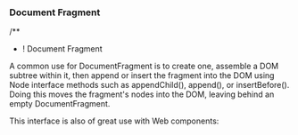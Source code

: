 ### Document Fragment
/**
* ! Document Fragment

A common use for DocumentFragment is to create one, assemble a DOM subtree within it, then append or insert the fragment into the DOM using Node interface methods such as appendChild(), append(), or insertBefore(). Doing this moves the fragment's nodes into the DOM, leaving behind an empty DocumentFragment.

This interface is also of great use with Web components: <template> elements contain a DocumentFragment in their HTMLTemplateElement.content property.

An empty DocumentFragment can be created using the document.createDocumentFragment() method or the constructor.

### Instance methods
This interface inherits the methods of its parent, Node.

DocumentFragment.append()
Inserts a set of Node objects or string objects after the last child of the document fragment.

DocumentFragment.prepend()
Inserts a set of Node objects or string objects before the first child of the document fragment.

DocumentFragment.querySelector()
Returns the first Element node within the DocumentFragment, in document order, that matches the specified selectors.

DocumentFragment.querySelectorAll()
Returns a NodeList of all the Element nodes within the DocumentFragment that match the specified selectors.

DocumentFragment.replaceChildren()
Replaces the existing children of a DocumentFragment with a specified new set of children.

DocumentFragment.getElementById()
Returns the first Element node within the DocumentFragment, in document order, that matches the specified ID. Functionally equivalent to Document.getElementById().



const ul = document.querySelector("ul");
const fruits = ["Apple", "Orange", "Banana", "Melon"];

const fragment = new DocumentFragment();

for (const fruit of fruits) {
  const li = document.createElement("li");
  li.textContent = fruit;
  fragment.append(li);
}

ul.append(fragment);
**/